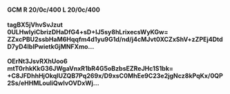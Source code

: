 #### GCM R 20/0c/400 L 20/0c/400
**tagBX5jVhvSvJzut**<br/>**0ULHwlyiCbrizDHaDfG4+sD+IJ5sy8hLrixecsWyKGw=**<br/>**ZZxcPBU2ssbHaM6Hqqfm4d1yu9G1d/nd/j4cMJvt0XCZxShV+zZPEj4DtdD7yD4lblPwietkGjMNFXmo...**<br/><br/>
**OErNt3JsvRXhUoo6**<br/>**mtT0rhkKkG36JWgaVnxR1bR4G5oBzbsEZReJHc1S1bk=**<br/>**+C8JFDhhHjOkqIUZQB7Pq269x/D9xsC0MhEe9C23e2jgNcz8kPqKx/0QP2Ss/eHHMLouliQwIvOVDxWj...**